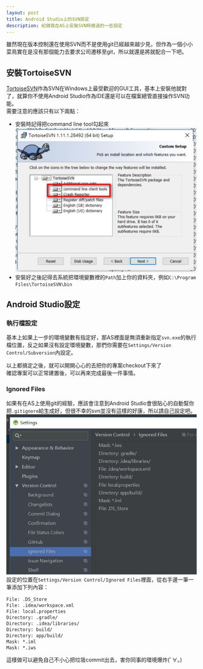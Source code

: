 ```yaml
---
layout: post
title: Android Studio上的SVN設定
description: 紀錄我在AS上安裝SVN時做過的一些設定
---
```


雖然現在版本控制還在使用SVN而不是使用git已經越來越少見，但作為一個小小菜鳥實在是沒有那個能力去要求公司遷移至git，所以就還是將就配合一下吧。

<!-- more -->

## 安裝TortoiseSVN
[TortoiseSVN](https://tortoisesvn.net/)作為SVN在Windows上最受歡迎的GUI工具，基本上安裝他就對了，就算你不使用Android Studio作為IDE還是可以在檔案總管直接操作SVN功能。  
需要注意的應該只有以下兩點：

+ 安裝時記得把command line tool勾起來
![](/public/res/2019-03-12_151030.jpg)
+ 安裝好之後記得去系統把環境變數裡的`Path`加上你的資料夾，例如`C:\Program Files\TortoiseSVN\bin`

## Android Studio設定

### 執行檔設定
基本上如果上一步的環境變數有指定好，那AS裡面是無須重新指定`svn.exe`的執行檔位置，反之如果沒有設定環境變數，那們你需要在`Settings/Version Control/Subversion`內設定。

以上都搞定之後，就可以開開心心的去把你的專案checkout下來了  
確認專案可以正常建置後，可以再來完成最後一件事情。

### Ignored Files
如果有在AS上使用git的經驗，應該會注意到Android Studio會很貼心的自動幫你把`.gitignore`給生成好，但很不幸的svn並沒有這樣的好康，所以請自己設定吧。  
![](/public/res/2019-03-12_161656.jpg)  
設定的位置在`Settings/Version Control/Ignored Files`裡面，從右手邊一筆一筆添加下列內容：

    File: .DS_Store
    File: .idea/workspace.xml
    File: local.properties
    Directory: .gradle/
    Directory: .idea/libraries/
    Directory: build/
    Directory: app/build/
    Mask: *.iml 
    Mask: *.iws

這樣做可以避免自己不小心把垃圾commit出去，害你同事的環境爆炸(ﾟ∀。)
